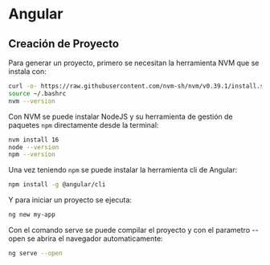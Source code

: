 # Angular


## Creación de Proyecto

Para generar un proyecto, primero se necesitan la herramienta NVM que se instala
con:

```bash
curl -o- https://raw.githubusercontent.com/nvm-sh/nvm/v0.39.1/install.sh | bash
source ~/.bashrc
nvm --version
```

Con NVM se puede instalar NodeJS y su herramienta de gestión de paquetes `npm`
directamente desde la terminal:

```bash
nvm install 16
node --version
npm --version
```

Una vez teniendo `npm` se puede instalar la herramienta cli de Angular:

```bash
npm install -g @angular/cli
```

Y para iniciar un proyecto se ejecuta:

```bash
ng new my-app
```

Con el comando serve se puede compilar el proyecto y con el parametro --open
se abrira el navegador automaticamente:

```bash
ng serve --open
```

